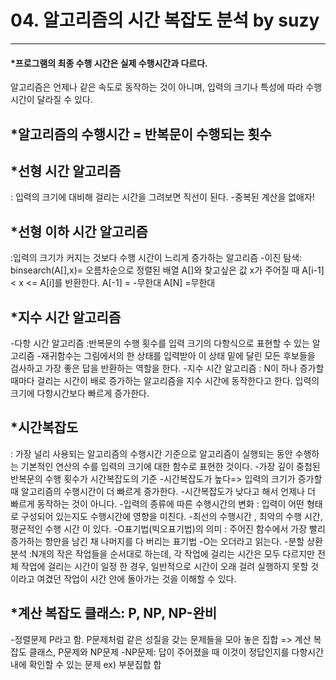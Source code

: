 # 04. 알고리즘의 시간 복잡도 분석 by suzy
-----------------------------------------------

#### *프로그램의 최종 수행 시간은 실제 수행시간과 다르다. 
알고리즘은 언제나 같은 속도로 동작하는 것이 아니며, 입력의 크기나 특성에 따라 수행시간이 달라질 수 있다. 
  
## *알고리즘의 수행시간 = 반복문이 수행되는 횟수
  
## *선형 시간 알고리즘
: 입력의 크기에 대비해 걸리는 시간을 그려보면 직선이 된다. 
-중복된 계산을 없애자!
  
## *선형 이하 시간 알고리즘
:입력의 크기가 커지는 것보다 수행 시간이 느리게 증가하는 알고리즘
-이진 탐색: binsearch(A[],x)= 오름차순으로 정렬된 배열 A[]와 찾고싶은 값 x가 주어질 때 A[i-1]< x <= A[i]를 반환한다. A[-1] = -무한대 A[N] =무한대 
  
## *지수 시간 알고리즘 
-다항 시간 알고리즘
:반복문의 수행 횟수를 입력 크기의 다항식으로 표현할 수 있는 알고리즘 
-재귀함수는 그림에서의 한 상태를 입력받아 이 상태 밑에 달린 모든 후보들을 검사하고 가장 좋은 답을 반환하는 역할을 한다. 
-지수 시간 알고리즘 
: N이 하나 증가할 때마다 걸리는 시간이 배로 증가하는 알고리즘을 지수 시간에 동작한다고 한다.
 입력의 크기에 다항시간보다 빠르게 증가한다. 
  
## *시간복잡도
: 가장 널리 사용되는 알고리즘의 수행시간 기준으로 알고리즘이 실행되는 동안 수행하는 기본적인 연산의 수를 입력의 크기에 대한 함수로 표현한 것이다. 
-가장 깊이 중첩된 반복문의 수행 횟수가 시간복잡도의 기준
-시간복잡도가 높다=> 입력의 크기가 증가할 때 알고리즘의 수행시간이 더 빠르게 증가한다. 
-시간복잡도가 낮다고 해서 언제나 더 빠르게 동작하는 것이 아니다. 
-입력의 종류에 따른 수행시간의 변화
 : 입력이 어떤 형태로 구성되어 있는지도 수행시간에 영향을 미친다. 
-최선의 수행시간 , 최악의 수행 시간, 평균적인 수행 시간 이 있다. 
-O표기법(빅오표기법)의 의미 
 : 주어진 함수에서 가장 빨리 증가하는 항만을 남긴 채 나머지를 다 버리는 표기법
-O는 오더라고 읽는다. 
-분할 상환 분석
 :N개의 작은 작업들을 순서대로 하는데, 각 작업에 걸리는 시간은 모두 다르지만 전체 작업에 걸리는 시간이 일정 한 경우, 일반적으로 시간이 오래 걸려 실행하지 못할 것이라고 여겼던 작업이 시간 안에 돌아가는 것을 이해할 수 있다. 
  
## *계산 복잡도 클래스: P, NP, NP-완비
-정렬문제 P라고 함. P문제처럼 같은 성질을 갖는 문제들을 모아 놓은 집합 => 계산 복잡도 클래스, P문제와 NP문제
-NP문제: 답이 주어졌을 때 이것이 정답인지를 다항시간 내에 확인할 수 있는 문제 ex) 부분집합 합
  
    
      
